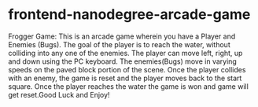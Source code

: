 frontend-nanodegree-arcade-game
===============================

Frogger Game: This is an arcade game wherein you have a Player and Enemies (Bugs). The goal of the player is to reach the water, without colliding into any one of the enemies. The player can move left, right, up and down using the PC keyboard. The enemies(Bugs) move in varying speeds on the paved block portion of the scene. Once the player collides with an enemy, the game is reset and the player moves back to the start square. Once the player reaches the water the game is won and game will get reset.Good Luck and Enjoy!
